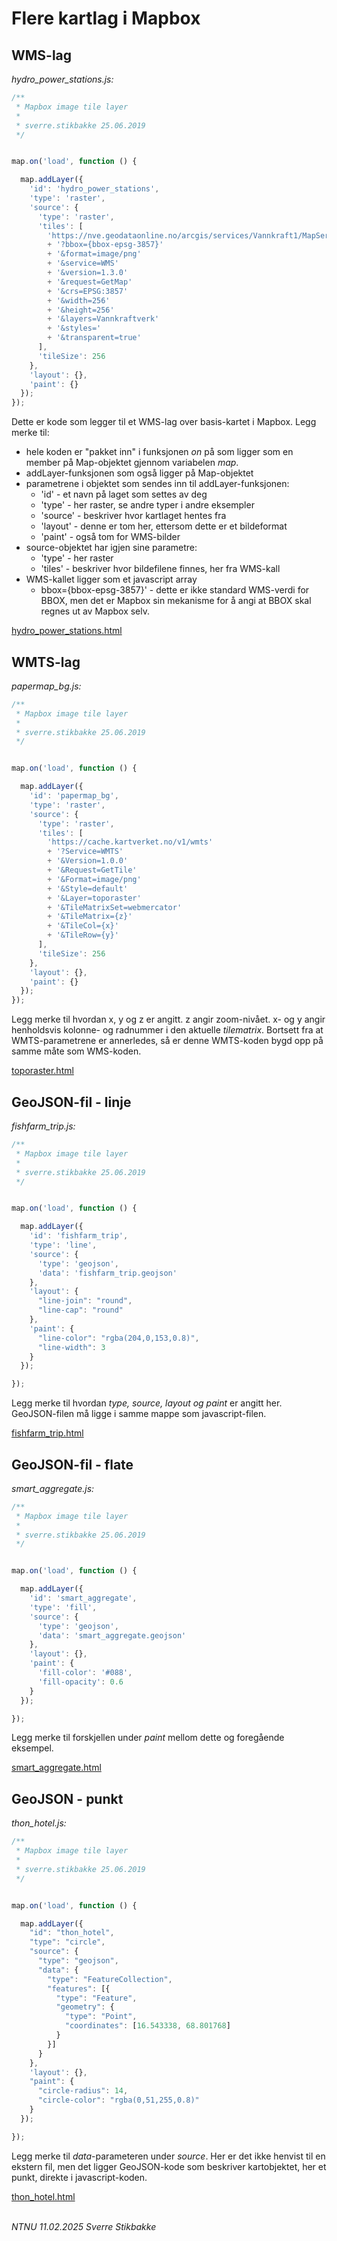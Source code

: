 # Flere kartlag i Mapbox

## WMS-lag

*hydro_power_stations.js:*

```javascript
/**
 * Mapbox image tile layer
 * 
 * sverre.stikbakke 25.06.2019
 */


map.on('load', function () {

  map.addLayer({
    'id': 'hydro_power_stations',
    'type': 'raster',
    'source': {
      'type': 'raster',
      'tiles': [
        'https://nve.geodataonline.no/arcgis/services/Vannkraft1/MapServer/WmsServer'
        + '?bbox={bbox-epsg-3857}'
        + '&format=image/png'
        + '&service=WMS'
        + '&version=1.3.0'
        + '&request=GetMap'
        + '&crs=EPSG:3857'
        + '&width=256'
        + '&height=256'
        + '&layers=Vannkraftverk'
        + '&styles='
        + '&transparent=true'
      ],
      'tileSize': 256
    },
    'layout': {},
    'paint': {}
  });
});
```

Dette er kode som legger til et WMS-lag over basis-kartet i Mapbox. Legg merke til:
- hele koden er "pakket inn" i funksjonen *on* på som ligger som en member på Map-objektet gjennom variabelen *map*.
- addLayer-funksjonen som også ligger på Map-objektet
- parametrene i objektet som sendes inn til addLayer-funksjonen:
    - 'id' - et navn på laget som settes av deg
    - 'type' - her raster, se andre typer i andre eksempler
    - 'source' - beskriver hvor kartlaget hentes fra
    - 'layout' - denne er tom her, ettersom dette er et bildeformat
    - 'paint' - også tom for WMS-bilder
- source-objektet har igjen sine parametre:
    - 'type' - her raster
    - 'tiles' - beskriver hvor bildefilene finnes, her fra WMS-kall
- WMS-kallet ligger som et javascript array
    - bbox={bbox-epsg-3857}' - dette er ikke standard WMS-verdi for BBOX, men det er Mapbox sin mekanisme for å angi at BBOX skal regnes ut av Mapbox selv.
	
[hydro_power_stations.html](hydro_power_stations.html)


## WMTS-lag

*papermap_bg.js:*

```javascript
/**
 * Mapbox image tile layer
 * 
 * sverre.stikbakke 25.06.2019
 */


map.on('load', function () {

  map.addLayer({
    'id': 'papermap_bg',
    'type': 'raster',
    'source': {
      'type': 'raster',
      'tiles': [
        'https://cache.kartverket.no/v1/wmts'
        + '?Service=WMTS'
        + '&Version=1.0.0'
        + '&Request=GetTile'
        + '&Format=image/png'
        + '&Style=default'
        + '&Layer=toporaster'
        + '&TileMatrixSet=webmercator'
        + '&TileMatrix={z}'
        + '&TileCol={x}'
        + '&TileRow={y}'
      ],
      'tileSize': 256
    },
    'layout': {},
    'paint': {}
  });
});
```

Legg merke til hvordan x, y og z er angitt. z angir zoom-nivået. x- og y angir henholdsvis kolonne- og radnummer i den aktuelle *tilematrix*. Bortsett fra at WMTS-parametrene er annerledes, så er denne WMTS-koden bygd opp på samme måte som WMS-koden.

[toporaster.html](toporaster.html)

## GeoJSON-fil - linje

*fishfarm_trip.js:*

```javascript
/**
 * Mapbox image tile layer
 * 
 * sverre.stikbakke 25.06.2019
 */


map.on('load', function () {

  map.addLayer({
    'id': 'fishfarm_trip',
    'type': 'line',
    'source': {
      'type': 'geojson',
      'data': 'fishfarm_trip.geojson'
    },
    'layout': {
      "line-join": "round",
      "line-cap": "round"
    },
    'paint': {
      "line-color": "rgba(204,0,153,0.8)",
      "line-width": 3
    }
  });

});
```
Legg merke til hvordan *type, source, layout og paint* er angitt her.
GeoJSON-filen må ligge i samme mappe som javascript-filen.

[fishfarm_trip.html](fishfarm_trip.html)

## GeoJSON-fil - flate

*smart_aggregate.js:*

```javascript
/**
 * Mapbox image tile layer
 * 
 * sverre.stikbakke 25.06.2019
 */


map.on('load', function () {

  map.addLayer({
    'id': 'smart_aggregate',
    'type': 'fill',
    'source': {
      'type': 'geojson',
      'data': 'smart_aggregate.geojson'
    },
    'layout': {},
    'paint': {
      'fill-color': '#088',
      'fill-opacity': 0.6
    }
  });

});
```
Legg merke til forskjellen under *paint* mellom dette og foregående eksempel.

[smart_aggregate.html](smart_aggregate.html)

## GeoJSON - punkt

*thon_hotel.js:*

```javascript
/**
 * Mapbox image tile layer
 * 
 * sverre.stikbakke 25.06.2019
 */


map.on('load', function () {

  map.addLayer({
    "id": "thon_hotel",
    "type": "circle",
    "source": {
      "type": "geojson",
      "data": {
        "type": "FeatureCollection",
        "features": [{
          "type": "Feature",
          "geometry": {
            "type": "Point",
            "coordinates": [16.543338, 68.801768]
          }
        }]
      }
    },
    'layout': {},
    "paint": {
      "circle-radius": 14,
      "circle-color": "rgba(0,51,255,0.8)"
    }
  });

});
```

Legg merke til *data*-parameteren under *source*. Her er det ikke henvist til en ekstern fil, men det ligger GeoJSON-kode som beskriver kartobjektet, her et punkt, direkte i javascript-koden.

[thon_hotel.html](thon_hotel.html)

\
*NTNU 11.02.2025 Sverre Stikbakke*